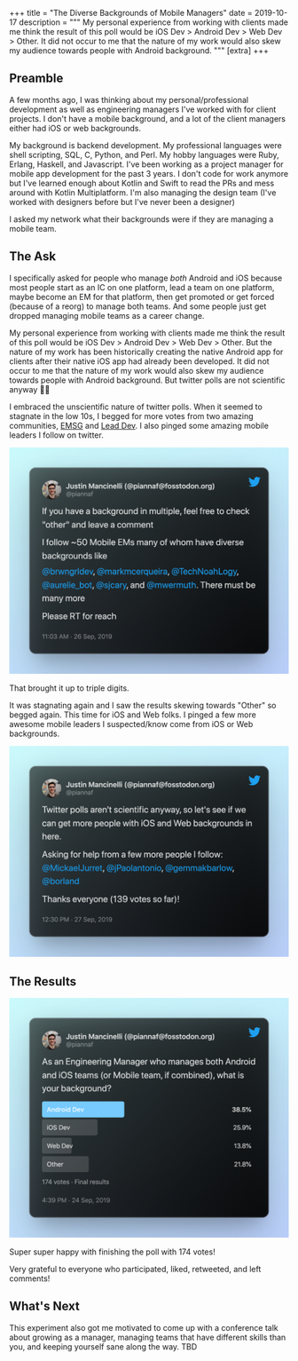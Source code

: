 +++
title = "The Diverse Backgrounds of Mobile Managers"
date = 2019-10-17
description = """
My personal experience from working with clients made me think the result of this poll would be iOS Dev > Android Dev > Web Dev > Other. It did not occur to me that the nature of my work would also skew my audience towards people with Android background.
"""
[extra]
+++

## Preamble

A few months ago, I was thinking about my personal/professional development as well as engineering managers I've worked with for client projects. I don't have a mobile background, and a lot of the client managers either had iOS or web backgrounds.

My background is backend development. My professional languages were shell scripting, SQL, C, Python, and Perl. My hobby languages were Ruby, Erlang, Haskell, and Javascript. I've been working as a project manager for mobile app development for the past 3 years. I don't code for work anymore but I've learned enough about Kotlin and Swift to read the PRs and mess around with Kotlin Multiplatform. I'm also managing the design team (I've worked with designers before but I've never been a designer)

I asked my network what their backgrounds were if they are managing a mobile team.

## The Ask

I specifically asked for people who manage *both* Android and iOS because most people start as an IC on one platform, lead a team on one platform, maybe become an EM for that platform, then get promoted or get forced (because of a reorg) to manage both teams. And some people just get dropped managing mobile teams as a career change.

My personal experience from working with clients made me think the result of this poll would be
iOS Dev > Android Dev > Web Dev > Other. But the nature of my work has been historically creating the native Android app for clients after their native iOS app had already been developed. It did not occur to me that the nature of my work would also skew my audience towards people with Android background. But twitter polls are not scientific anyway 🤷‍♂️

I embraced the unscientific nature of twitter polls. When it seemed to stagnate in the low 10s, I begged for more votes from two amazing communities, [EMSG](https://engmanagers.github.io/) and [Lead Dev](https://theleaddeveloper.com). I also pinged some amazing mobile leaders I follow on twitter.

![Tweet asking for comments from mobile managers who have backgrounds in multiple technologies](image-1.png)

That brought it up to triple digits.

It was stagnating again and I saw the results skewing towards "Other" so begged again. This time for iOS and Web folks. I pinged a few more awesome mobile leaders I suspected/know come from iOS or Web backgrounds.

![Tweet asking for more engagement from mobile managers with iOS and Web backgrounds](image-2.png)

## The Results

![Outcome of the poll: Android dev 38.5%, iOS dev 25.9%, Web dev 13.8%, Other 21.8%](image.png)

Super super happy with finishing the poll with 174 votes!

Very grateful to everyone who participated, liked, retweeted, and left comments!

## What's Next

This experiment also got me motivated to come up with a conference talk about growing as a manager, managing teams that have different skills than you, and keeping yourself sane along the way. TBD